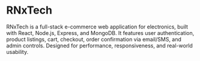 # RNxTech
RNxTech is a full-stack e-commerce web application for electronics, built with React, Node.js, Express, and MongoDB. It features user authentication, product listings, cart, checkout, order confirmation via email/SMS, and admin controls. Designed for performance, responsiveness, and real-world usability.
